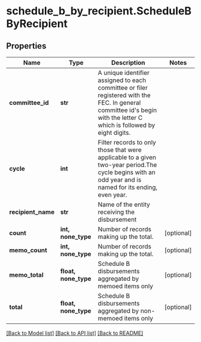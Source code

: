 # schedule_b_by_recipient.ScheduleBByRecipient

## Properties
Name | Type | Description | Notes
------------ | ------------- | ------------- | -------------
**committee_id** | **str** |  A unique identifier assigned to each committee or filer registered with the FEC. In general committee id&#39;s begin with the letter C which is followed by eight digits.  |
**cycle** | **int** |  Filter records to only those that were applicable to a given two-year period.The cycle begins with an odd year and is named for its ending, even year.  |
**recipient_name** | **str** | Name of the entity receiving the disbursement |
**count** | **int, none_type** |  Number of records making up the total.  | [optional]
**memo_count** | **int, none_type** |  Number of records making up the total.  | [optional]
**memo_total** | **float, none_type** |  Schedule B disbursements aggregated by memoed items only  | [optional]
**total** | **float, none_type** |  Schedule B disbursements aggregated by non-memoed items only  | [optional]

[[Back to Model list]](../README.md#documentation-for-models) [[Back to API list]](../README.md#documentation-for-api-endpoints) [[Back to README]](../README.md)
